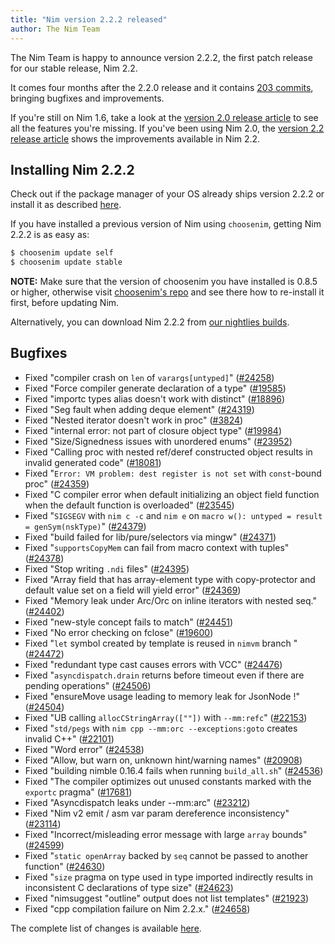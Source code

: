 ```yaml
---
title: "Nim version 2.2.2 released"
author: The Nim Team
---
```


The Nim Team is happy to announce version 2.2.2, the first patch release for our stable release, Nim 2.2.

It comes four months after the 2.2.0 release and it contains [203 commits](https://github.com/nim-lang/Nim/compare/v2.2.0...v2.2.2), bringing bugfixes and improvements.

If you're still on Nim 1.6, take a look at the [version 2.0 release article](https://nim-lang.org/blog/2023/08/01/nim-v20-released.html) to see all the features you're missing.
If you've been using Nim 2.0, the [version 2.2 release article](https://nim-lang.org/blog/2024/10/02/nim-220-2010.html) shows the improvements available in Nim 2.2.





## Installing Nim 2.2.2


Check out if the package manager of your OS already ships version 2.2.2 or
install it as described [here](https://nim-lang.org/install.html).

If you have installed a previous version of Nim using `choosenim`,
getting Nim 2.2.2 is as easy as:

```bash
$ choosenim update self
$ choosenim update stable
```

**NOTE:** Make sure that the version of choosenim you have installed is 0.8.5 or higher, otherwise visit [choosenim's repo](https://github.com/nim-lang/choosenim) and see there how to re-install it first, before updating Nim.

Alternatively, you can download Nim 2.2.2 from
[our nightlies builds](https://github.com/nim-lang/nightlies/releases/tag/2025-02-06-version-2-2-6c34f62785263ad412f662f3e4e4bf8d8751d113).






## Bugfixes

- Fixed "compiler crash on `len` of `varargs[untyped]`"
  ([#24258](https://github.com/nim-lang/Nim/issues/24258))
- Fixed "Force compiler generate declaration of a type"
  ([#19585](https://github.com/nim-lang/Nim/issues/19585))
- Fixed "importc types alias doesn't work with distinct"
  ([#18896](https://github.com/nim-lang/Nim/issues/18896))
- Fixed "Seg fault when adding deque element"
  ([#24319](https://github.com/nim-lang/Nim/issues/24319))
- Fixed "Nested iterator doesn't work in proc"
  ([#3824](https://github.com/nim-lang/Nim/issues/3824))
- Fixed "internal error: not part of closure object type"
  ([#19984](https://github.com/nim-lang/Nim/issues/19984))
- Fixed "Size/Signedness issues with unordered enums"
  ([#23952](https://github.com/nim-lang/Nim/issues/23952))
- Fixed "Calling proc with nested ref/deref constructed object results in invalid generated code"
  ([#18081](https://github.com/nim-lang/Nim/issues/18081))
- Fixed "`Error: VM problem: dest register is not set` with `const`-bound proc"
  ([#24359](https://github.com/nim-lang/Nim/issues/24359))
- Fixed "C compiler error when default initializing an object field function when the default function is overloaded"
  ([#23545](https://github.com/nim-lang/Nim/issues/23545))
- Fixed "`SIGSEGV` with `nim c -c` and `nim e` on `macro w(): untyped = result = genSym(nskType)`"
  ([#24379](https://github.com/nim-lang/Nim/issues/24379))
- Fixed "build failed for lib/pure/selectors via mingw"
  ([#24371](https://github.com/nim-lang/Nim/issues/24371))
- Fixed "`supportsCopyMem` can fail from macro context with tuples"
  ([#24378](https://github.com/nim-lang/Nim/issues/24378))
- Fixed "Stop writing `.ndi` files"
  ([#24395](https://github.com/nim-lang/Nim/issues/24395))
- Fixed "Array field that has array-element type with copy-protector and default value set on a field will yield error"
  ([#24369](https://github.com/nim-lang/Nim/issues/24369))
- Fixed "Memory leak under Arc/Orc on inline iterators with nested seq."
  ([#24402](https://github.com/nim-lang/Nim/issues/24402))
- Fixed "new-style concept fails to match"
  ([#24451](https://github.com/nim-lang/Nim/issues/24451))
- Fixed "No error checking on fclose"
  ([#19600](https://github.com/nim-lang/Nim/issues/19600))
- Fixed "`let` symbol created by template is reused in `nimvm` branch "
  ([#24472](https://github.com/nim-lang/Nim/issues/24472))
- Fixed "redundant type cast causes errors with VCC"
  ([#24476](https://github.com/nim-lang/Nim/issues/24476))
- Fixed "`asyncdispatch.drain` returns before timeout even if there are pending operations"
  ([#24506](https://github.com/nim-lang/Nim/issues/24506))
- Fixed "ensureMove usage leading to memory leak for JsonNode !"
  ([#24504](https://github.com/nim-lang/Nim/issues/24504))
- Fixed "UB calling `allocCStringArray([""])` with `--mm:refc`"
  ([#22153](https://github.com/nim-lang/Nim/issues/22153))
- Fixed "`std/pegs` with `nim cpp --mm:orc --exceptions:goto` creates invalid C++"
  ([#22101](https://github.com/nim-lang/Nim/issues/22101))
- Fixed "Word error"
  ([#24538](https://github.com/nim-lang/Nim/issues/24538))
- Fixed "Allow, but warn on, unknown hint/warning names"
  ([#20908](https://github.com/nim-lang/Nim/issues/20908))
- Fixed "building nimble 0.16.4 fails when running `build_all.sh`"
  ([#24536](https://github.com/nim-lang/Nim/issues/24536))
- Fixed "The compiler optimizes out unused constants marked with the `exportc` pragma"
  ([#17681](https://github.com/nim-lang/Nim/issues/17681))
- Fixed "Asyncdispatch leaks under --mm:arc"
  ([#23212](https://github.com/nim-lang/Nim/issues/23212))
- Fixed "Nim v2 emit / asm var param dereference inconsistency"
  ([#23114](https://github.com/nim-lang/Nim/issues/23114))
- Fixed "Incorrect/misleading error message with large `array` bounds"
  ([#24599](https://github.com/nim-lang/Nim/issues/24599))
- Fixed "`static openArray` backed by `seq` cannot be passed to another function"
  ([#24630](https://github.com/nim-lang/Nim/issues/24630))
- Fixed "`size` pragma on type used in type imported indirectly results in inconsistent C declarations of type size"
  ([#24623](https://github.com/nim-lang/Nim/issues/24623))
- Fixed "nimsuggest "outline" output does not list templates"
  ([#21923](https://github.com/nim-lang/Nim/issues/21923))
- Fixed "cpp compilation failure on Nim 2.2.x."
  ([#24658](https://github.com/nim-lang/Nim/issues/24658))

The complete list of changes is available [here](https://github.com/nim-lang/Nim/compare/v2.2.0...v2.2.2).
